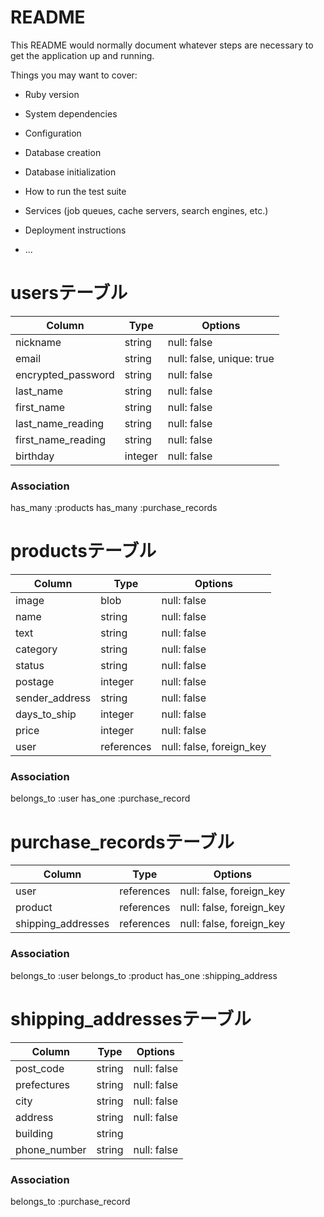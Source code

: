 # README

This README would normally document whatever steps are necessary to get the
application up and running.

Things you may want to cover:

* Ruby version

* System dependencies

* Configuration

* Database creation

* Database initialization

* How to run the test suite

* Services (job queues, cache servers, search engines, etc.)

* Deployment instructions

* ...


# usersテーブル

| Column                  | Type        | Options                   |
|-------------------------|-------------|---------------------------|
| nickname                | string      | null: false               |
| email                   | string      | null: false, unique: true |
| encrypted_password      | string      | null: false               |
| last_name               | string      | null: false               |
| first_name              | string      | null: false               |
| last_name_reading       | string      | null: false               |
| first_name_reading      | string      | null: false               |
| birthday                | integer     | null: false               |

### Association
  has_many :products
  has_many :purchase_records


# productsテーブル

| Column          | Type         | Options                   |
|-----------------|--------------|---------------------------|
| image           | blob         | null: false               |
| name            | string       | null: false               |
| text            | string       | null: false               |
| category        | string       | null: false               |
| status          | string       | null: false               |
| postage         | integer      | null: false               |
| sender_address  | string       | null: false               |
| days_to_ship    | integer      | null: false               |
| price           | integer      | null: false               |
| user            | references   | null: false, foreign_key  |

### Association
  belongs_to :user
  has_one :purchase_record


# purchase_recordsテーブル

| Column              | Type        | Options                   |
|---------------------|-------------|---------------------------|
| user                | references  | null: false, foreign_key  |
| product             | references  | null: false, foreign_key  |
| shipping_addresses  | references  | null: false, foreign_key  |

### Association
  belongs_to :user
  belongs_to :product
  has_one :shipping_address


# shipping_addressesテーブル

|Column         | Type    | Options     |
|---------------|---------|-------------|
| post_code     | string  |null: false  |
| prefectures   | string  |null: false  |
| city          | string  |null: false  |
| address       | string  |null: false  |
| building      | string  |             |
| phone_number  | string  |null: false  |

### Association
  belongs_to :purchase_record
